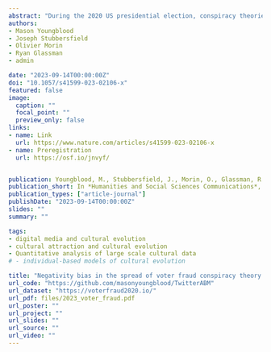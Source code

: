 ```yaml
---
abstract: "During the 2020 US presidential election, conspiracy theories about large-scale voter fraud were widely circulated on social media platforms. Given their scale, persistence, and impact, it is critically important to understand the mechanisms that caused these theories to spread. The aim of this preregistered study was to investigate whether retweet frequencies among proponents of voter fraud conspiracy theories on Twitter during the 2020 US election are consistent with frequency bias and/or content bias. To do this, we conducted generative inference using an agent-based model of cultural transmission on Twitter and the VoterFraud2020 dataset. The results show that the observed retweet distribution is consistent with a strong content bias causing users to preferentially retweet tweets with negative emotional valence. Frequency information appears to be largely irrelevant to future retweet count. Follower count strongly predicts retweet count in a simpler linear model but does not appear to drive the overall retweet distribution after temporal dynamics are accounted for. Future studies could apply our methodology in a comparative framework to assess whether content bias for emotional valence in conspiracy theory messages differs from other forms of information on social media."
authors:
- Mason Youngblood
- Joseph Stubbersfield
- Olivier Morin
- Ryan Glassman
- admin

date: "2023-09-14T00:00:00Z"
doi: "10.1057/s41599-023-02106-x"
featured: false
image:
  caption: ""
  focal_point: ""
  preview_only: false
links:
- name: Link
  url: https://www.nature.com/articles/s41599-023-02106-x
- name: Preregistration
  url: https://osf.io/jnvyf/


publication: Youngblood, M., Stubbersfield, J., Morin, O., Glassman, R., Acerbi, A. (2023), Negativity bias in the spread of voter fraud conspiracy theory tweets during the 2020 US election, *Humanities and Social Sciences Communications*, 10, 573 
publication_short: In *Humanities and Social Sciences Communications*, 10, 573 
publication_types: ["article-journal"]
publishDate: "2023-09-14T00:00:00Z"
slides: ""
summary: ""

tags:
- digital media and cultural evolution
- cultural attraction and cultural evolution 
- Quantitative analysis of large scale cultural data
# - individual-based models of cultural evolution

title: "Negativity bias in the spread of voter fraud conspiracy theory tweets during the 2020 US election"
url_code: "https://github.com/masonyoungblood/TwitterABM"
url_dataset: "https://voterfraud2020.io/"
url_pdf: files/2023_voter_fraud.pdf
url_poster: ""
url_project: ""
url_slides: ""
url_source: ""
url_video: ""
---
```


<script id="altmetric-embed-js" type="text/javascript"
src='https://d1bxh8uas1mnw7.cloudfront.net/assets/embed.js'></script>

<div data-badge-details="right" data-badge-type="donut" data-doi="10.1057/s41599-023-02106-x" data-hide-no-mentions="true" class="altmetric-embed"></div>
